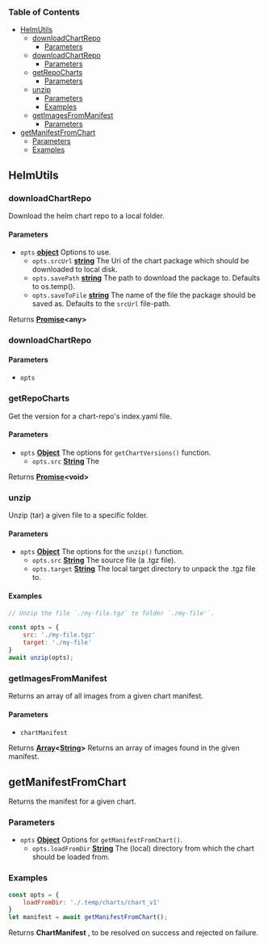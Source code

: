 <!-- Generated by documentation.js. Update this documentation by updating the source code. -->

### Table of Contents

-   [HelmUtils][1]
    -   [downloadChartRepo][2]
        -   [Parameters][3]
    -   [downloadChartRepo][4]
        -   [Parameters][5]
    -   [getRepoCharts][6]
        -   [Parameters][7]
    -   [unzip][8]
        -   [Parameters][9]
        -   [Examples][10]
    -   [getImagesFromManifest][11]
        -   [Parameters][12]
-   [getManifestFromChart][13]
    -   [Parameters][14]
    -   [Examples][15]

## HelmUtils

### downloadChartRepo

Download the helm chart repo to a local folder.

#### Parameters

-   `opts` **[object][16]** Options to use.
    -   `opts.srcUrl` **[string][17]** The Uri of the chart package which should be downloaded to local disk.
    -   `opts.savePath` **[string][17]** The path to download the package to. Defaults to os.temp().
    -   `opts.saveToFile` **[string][17]** The name of the file the package should be saved as. Defaults to the `srcUrl` file-path.

Returns **[Promise][18]&lt;any>** 

### downloadChartRepo

#### Parameters

-   `opts`  

### getRepoCharts

Get the version for a chart-repo's index.yaml file.

#### Parameters

-   `opts` **[Object][16]** The options for `getChartVersions()` function.
    -   `opts.src` **[String][17]** The

Returns **[Promise][18]&lt;void>** 

### unzip

Unzip (tar) a given file to a specific folder.

#### Parameters

-   `opts` **[Object][16]** The options for the `unzip()` function.
    -   `opts.src` **[String][17]** The source file (a .tgz file).
    -   `opts.target` **[String][17]** The local target directory to unpack the .tgz file to.

#### Examples

```javascript
// Unzip the file `./my-file.tgz` to folder `./my-file'`.

const opts = {
    src: './my-file.tgz'
    target: './my-file'
}
await unzip(opts);
```

### getImagesFromManifest

Returns an array of all images from a given chart manifest.

#### Parameters

-   `chartManifest`  

Returns **[Array][19]&lt;[String][17]>** Returns an array of images found in the given manifest.

## getManifestFromChart

Returns the manifest for a given chart.

### Parameters

-   `opts` **[Object][16]** Options for `getManifestFromChart()`.
    -   `opts.loadFromDir` **[String][17]** The (local) directory from which the chart should be loaded from.

### Examples

```javascript
const opts = {
    loadFromDir: './.temp/charts/chart_v1'
}
let manifest = await getManifestFromChart();
```

Returns **ChartManifest** , to be resolved on success and rejected on failure.

[1]: #helmutils

[2]: #downloadchartrepo

[3]: #parameters

[4]: #downloadchartrepo-1

[5]: #parameters-1

[6]: #getrepocharts

[7]: #parameters-2

[8]: #unzip

[9]: #parameters-3

[10]: #examples

[11]: #getimagesfrommanifest

[12]: #parameters-4

[13]: #getmanifestfromchart

[14]: #parameters-5

[15]: #examples-1

[16]: https://developer.mozilla.org/docs/Web/JavaScript/Reference/Global_Objects/Object

[17]: https://developer.mozilla.org/docs/Web/JavaScript/Reference/Global_Objects/String

[18]: https://developer.mozilla.org/docs/Web/JavaScript/Reference/Global_Objects/Promise

[19]: https://developer.mozilla.org/docs/Web/JavaScript/Reference/Global_Objects/Array
